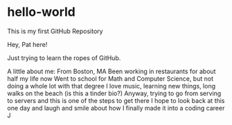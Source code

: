 # hello-world
This is my first GitHub Repository

Hey, Pat here!

Just trying to learn the ropes of GitHub.

A little about me:
From Boston, MA
Been working in restaurants for about half my life now
Went to school for Math and Computer Science, but not doing a whole lot with that degree
I love music, learning new things, long walks on the beach (is this a tinder bio?)
Anyway, trying to go from serving to servers and this is one of the steps to get there
I hope to look back at this one day and laugh and smile about how I finally made it into a coding career J
